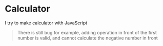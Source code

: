 # Calculator

I try to make calculator with JavaScript

> There is still bug for example, adding operation in front of the first number is valid, and cannot calculate the negative number in front
